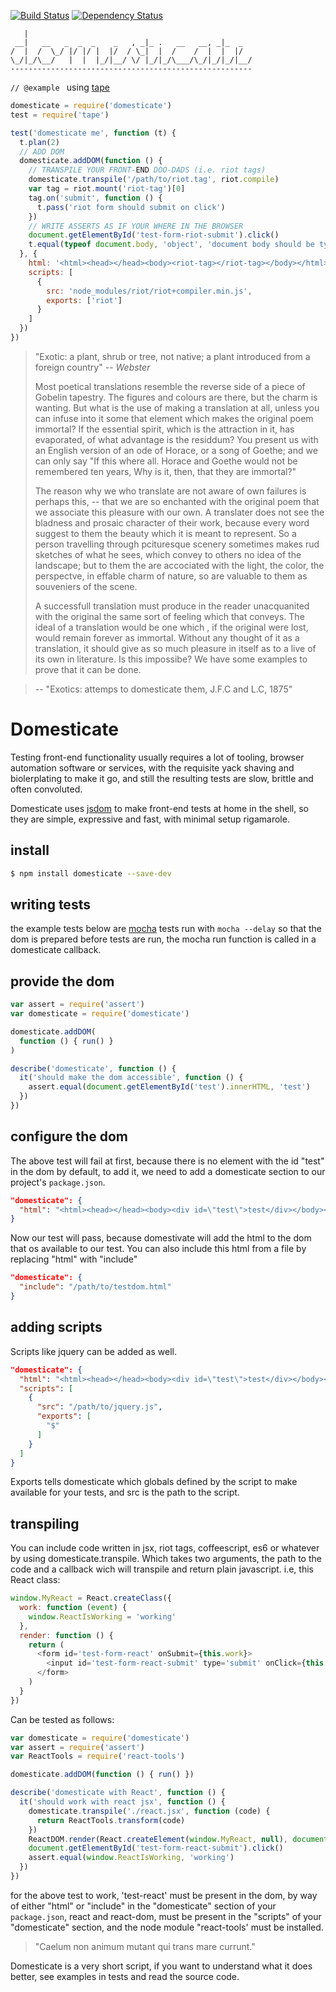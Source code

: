 [![Build Status](https://img.shields.io/travis/dmytri/domesticate.svg)](https://travis-ci.org/dmytri/domesticate)
[![Dependency Status](https://img.shields.io/gemnasium/dmytri/domesticate.svg)](https://gemnasium.com/dmytri/domesticate)

```                                                      
   |
 __|   __   _  _  _    _   , _|_ .   __   __, _|_  _  
/  |  /  \_/ |/ |/ |  |/  / \_|  |  /    /  |  |  |/  
\_/|_/\__/   |  |  |_/|__/ \/ |_/|_/\___/\_/|_/|_/|__/
------------------------------------------------------
```

```// @example ``` using [tape](https://github.com/substack/tape)

```javascript
domesticate = require('domesticate')
test = require('tape')

test('domesticate me', function (t) {
  t.plan(2)
  // ADD DOM
  domesticate.addDOM(function () {
    // TRANSPILE YOUR FRONT-END DOO-DADS (i.e. riot tags)
    domesticate.transpile('/path/to/riot.tag', riot.compile)
    var tag = riot.mount('riot-tag')[0]
    tag.on('submit', function () {
      t.pass('riot form should submit on click')
    })
    // WRITE ASSERTS AS IF YOUR WHERE IN THE BROWSER
    document.getElementById('test-form-riot-submit').click()
    t.equal(typeof document.body, 'object', 'document body should be typeof object')
  }, {
    html: '<html><head></head><body><riot-tag></riot-tag></body></html>',
    scripts: [
      {
        src: 'node_modules/riot/riot+compiler.min.js',
        exports: ['riot']
      }
    ]
  })
})
```

> "Exotic: a plant, shrub or tree, not native; a plant introduced from a
> foreign country" -- *Webster*
>
> Most poetical translations resemble the reverse side of a piece of Gobelin
> tapestry. The figures and colours are there, but the charm is wanting. But
> what is the use of making a translation at all, unless you can infuse into it
> some that element which makes the original poem immortal? If the essential
> spirit, which is the attraction in it, has evaporated, of what advantage is
> the residdum? You present us with an English version of an ode of Horace, or
> a song of Goethe; and we can only say "If this where all. Horace and Goethe
> would not be remembered ten years, Why is it, then, that they are immortal?"
> 
> The reason why we who translate are not aware of own failures is perhaps
> this, -- that we are so enchanted with the original poem that we associate
> this pleasure with our own. A translater does not see the bladness and
> prosaic character of their work, because every word suggest to them the
> beauty which it is meant to represent. So a person travelling through
> pcituresque scenery sometimes makes rud sketches of what he sees, which
> convey to others no idea of the landscape; but to them the are accociated
> with the light, the color, the perspectve, in effable charm of nature, so are
> valuable to them as souveniers of the scene.
> 
> A successfull translation must produce in the reader unacquanited with the
> original the same sort of feeling which that conveys. The ideal of a
> translation would be one which , if the original were lost, would remain
> forever as immortal. Without any thought of it as a translation, it should
> give as so much pleasure in itself as to a live of its own in literature. Is
> this impossibe? We have some examples to prove that it can be done.

> -- "Exotics: attemps to domesticate them, J.F.C and L.C, 1875" 

# Domesticate

Testing front-end functionality usually requires a lot of tooling, browser
automation software or services, with the requisite yack shaving and
biolerplating to make it go, and still the resulting tests are slow, brittle
and often convoluted.

Domesticate uses [jsdom](https://github.com/tmpvar/jsdom) to make front-end
tests at home in the shell, so they are simple, expressive and fast, with
minimal setup rigamarole.

## install

```sh
$ npm install domesticate --save-dev
```

## writing tests

the example tests below are [mocha](http://mochajs.org/bash) tests run with ```mocha --delay``` so that the dom
is prepared before tests are run, the mocha run function is called in a
domesticate callback.

## provide the dom

```javascript
var assert = require('assert')
var domesticate = require('domesticate')

domesticate.addDOM(
  function () { run() }
)

describe('domesticate', function () {
  it('should make the dom accessible', function () {
    assert.equal(document.getElementById('test').innerHTML, 'test')
  })
})

```

## configure the dom

The above test will fail at first, because there is no element with the id
"test" in the dom by default, to add it, we need to add a domesticate section
to our project's ```package.json```.


```json
"domesticate": {
  "html": "<html><head></head><body><div id=\"test\">test</div></body></html>"
}
```

Now our test will pass, because domestivate will add the html to the dom that
os available to our test. You can also include this html from a file by
replacing "html" with "include"

```json
"domesticate": {
  "include": "/path/to/testdom.html"
}
```

## adding scripts

Scripts like jquery can be added as well.

```json
"domesticate": {
  "html": "<html><head></head><body><div id=\"test\">test</div></body></html>",
  "scripts": [
    {
      "src": "/path/to/jquery.js",
      "exports": [
        "$"
      ]
    }
  ]
}
```

Exports tells domesticate which globals defined by the script to make available
for your tests, and src is the path to the script.

## transpiling

You can include code written in jsx, riot tags, coffeescript, es6 or whatever
by using domesticate.transpile. Which takes two arguments, the path to the code
and a callback wich will transpile and return plain javascript. i.e, this React
class:

```javascript
window.MyReact = React.createClass({
  work: function (event) {
    window.ReactIsWorking = 'working'
  },
  render: function () {
    return (
      <form id='test-form-react' onSubmit={this.work}>
        <input id='test-form-react-submit' type='submit' onClick={this.work}></input>
      </form>
    )
  }
})

```

Can be tested as follows:

```javascript
var domesticate = require('domesticate')
var assert = require('assert')
var ReactTools = require('react-tools')

domesticate.addDOM(function () { run() })

describe('domesticate with React', function () {
  it('should work with react jsx', function () {
    domesticate.transpile('./react.jsx', function (code) {
      return ReactTools.transform(code)
    })
    ReactDOM.render(React.createElement(window.MyReact, null), document.getElementById('test-react'))
    document.getElementById('test-form-react-submit').click()
    assert.equal(window.ReactIsWorking, 'working')
  })
})
```

for the above test to work, 'test-react' must be present in the dom, by way of
either "html" or "include" in the "domesticate" section of your ```package.json```,
react and react-dom, must be present in the "scripts" of your "domesticate"
section, and the node module "react-tools' must be installed.

> "Caelum non animum mutant qui trans mare currunt."

Domesticate is a very short script, if you want to understand what it does
better, see examples in tests and read the source code.


